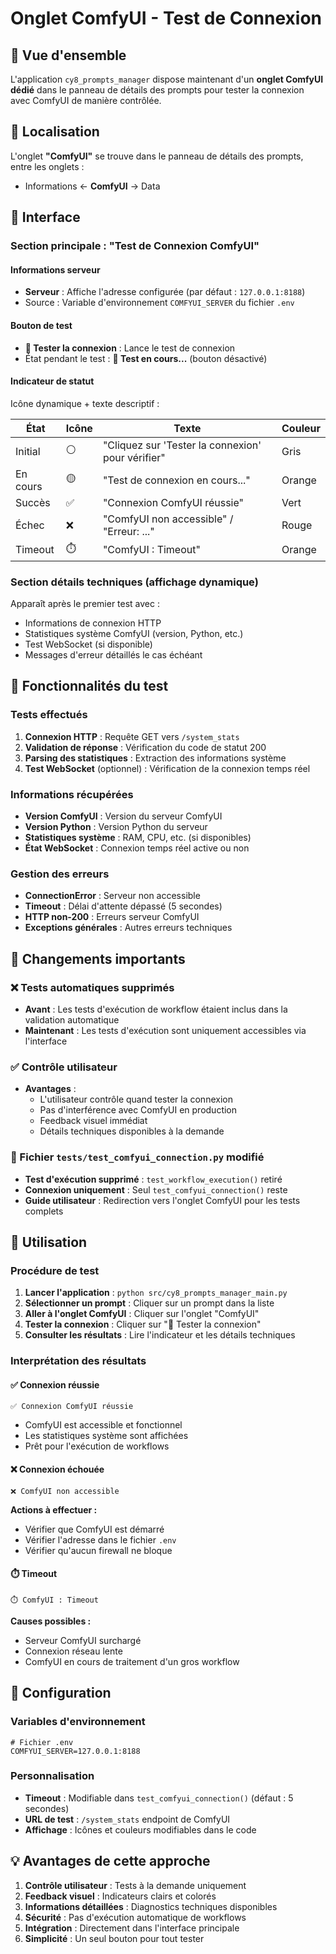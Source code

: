 # Onglet ComfyUI - Test de Connexion

## 🎯 Vue d'ensemble

L'application `cy8_prompts_manager` dispose maintenant d'un **onglet ComfyUI dédié** dans le panneau de détails des prompts pour tester la connexion avec ComfyUI de manière contrôlée.

## 📍 Localisation

L'onglet **"ComfyUI"** se trouve dans le panneau de détails des prompts, entre les onglets :
- Informations ← **ComfyUI** → Data

## 🎨 Interface

### Section principale : "Test de Connexion ComfyUI"

#### Informations serveur
- **Serveur** : Affiche l'adresse configurée (par défaut : `127.0.0.1:8188`)
- Source : Variable d'environnement `COMFYUI_SERVER` du fichier `.env`

#### Bouton de test
- **🔗 Tester la connexion** : Lance le test de connexion
- État pendant le test : **🔄 Test en cours...** (bouton désactivé)

#### Indicateur de statut
Icône dynamique + texte descriptif :

| État | Icône | Texte | Couleur |
|------|-------|-------|---------|
| Initial | ⚪ | "Cliquez sur 'Tester la connexion' pour vérifier" | Gris |
| En cours | 🟡 | "Test de connexion en cours..." | Orange |
| Succès | ✅ | "Connexion ComfyUI réussie" | Vert |
| Échec | ❌ | "ComfyUI non accessible" / "Erreur: ..." | Rouge |
| Timeout | ⏱️ | "ComfyUI : Timeout" | Orange |

### Section détails techniques (affichage dynamique)

Apparaît après le premier test avec :
- Informations de connexion HTTP
- Statistiques système ComfyUI (version, Python, etc.)
- Test WebSocket (si disponible)
- Messages d'erreur détaillés le cas échéant

## 🔧 Fonctionnalités du test

### Tests effectués
1. **Connexion HTTP** : Requête GET vers `/system_stats`
2. **Validation de réponse** : Vérification du code de statut 200
3. **Parsing des statistiques** : Extraction des informations système
4. **Test WebSocket** (optionnel) : Vérification de la connexion temps réel

### Informations récupérées
- **Version ComfyUI** : Version du serveur ComfyUI
- **Version Python** : Version Python du serveur
- **Statistiques système** : RAM, CPU, etc. (si disponibles)
- **État WebSocket** : Connexion temps réel active ou non

### Gestion des erreurs
- **ConnectionError** : Serveur non accessible
- **Timeout** : Délai d'attente dépassé (5 secondes)
- **HTTP non-200** : Erreurs serveur ComfyUI
- **Exceptions générales** : Autres erreurs techniques

## 🚨 Changements importants

### ❌ Tests automatiques supprimés
- **Avant** : Les tests d'exécution de workflow étaient inclus dans la validation automatique
- **Maintenant** : Les tests d'exécution sont uniquement accessibles via l'interface

### ✅ Contrôle utilisateur
- **Avantages** :
  - L'utilisateur contrôle quand tester la connexion
  - Pas d'interférence avec ComfyUI en production
  - Feedback visuel immédiat
  - Détails techniques disponibles à la demande

### 📝 Fichier `tests/test_comfyui_connection.py` modifié
- **Test d'exécution supprimé** : `test_workflow_execution()` retiré
- **Connexion uniquement** : Seul `test_comfyui_connection()` reste
- **Guide utilisateur** : Redirection vers l'onglet ComfyUI pour les tests complets

## 🎯 Utilisation

### Procédure de test
1. **Lancer l'application** : `python src/cy8_prompts_manager_main.py`
2. **Sélectionner un prompt** : Cliquer sur un prompt dans la liste
3. **Aller à l'onglet ComfyUI** : Cliquer sur l'onglet "ComfyUI"
4. **Tester la connexion** : Cliquer sur "🔗 Tester la connexion"
5. **Consulter les résultats** : Lire l'indicateur et les détails techniques

### Interprétation des résultats

#### ✅ Connexion réussie
```
✅ Connexion ComfyUI réussie
```
- ComfyUI est accessible et fonctionnel
- Les statistiques système sont affichées
- Prêt pour l'exécution de workflows

#### ❌ Connexion échouée
```
❌ ComfyUI non accessible
```
**Actions à effectuer :**
- Vérifier que ComfyUI est démarré
- Vérifier l'adresse dans le fichier `.env`
- Vérifier qu'aucun firewall ne bloque

#### ⏱️ Timeout
```
⏱️ ComfyUI : Timeout
```
**Causes possibles :**
- Serveur ComfyUI surchargé
- Connexion réseau lente
- ComfyUI en cours de traitement d'un gros workflow

## 🔧 Configuration

### Variables d'environnement
```env
# Fichier .env
COMFYUI_SERVER=127.0.0.1:8188
```

### Personnalisation
- **Timeout** : Modifiable dans `test_comfyui_connection()` (défaut : 5 secondes)
- **URL de test** : `/system_stats` endpoint de ComfyUI
- **Affichage** : Icônes et couleurs modifiables dans le code

## 💡 Avantages de cette approche

1. **Contrôle utilisateur** : Tests à la demande uniquement
2. **Feedback visuel** : Indicateurs clairs et colorés
3. **Informations détaillées** : Diagnostics techniques disponibles
4. **Sécurité** : Pas d'exécution automatique de workflows
5. **Intégration** : Directement dans l'interface principale
6. **Simplicité** : Un seul bouton pour tout tester
